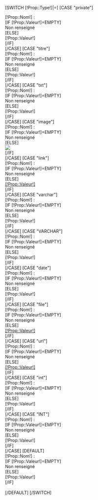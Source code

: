 [SWITCH [!Prop::Type!]|=]
	[CASE "private"]
		<div class="Propriete">
			<div class="ProprieteTitre">[!Prop::Nom!] : </div>
			[IF [!Prop::Valeur!]=EMPTY]
				<div class="ProprieteValeur">Non renseign&eacute;</div>
			[ELSE]
				<div class="ProprieteValeur">[!Prop::Valeur!]</div>
			[/IF]
		</div>
	[/CASE]
	[CASE "titre"]
		<div class="Propriete">
			<div class="ProprieteTitre">[!Prop::Nom!] : </div>
			[IF [!Prop::Valeur!]=EMPTY]
				<div class="ProprieteValeur">Non renseign&eacute;</div>
			[ELSE]
				<div class="ProprieteValeur">[!Prop::Valeur!]</div>
			[/IF]
		</div>
	[/CASE]
	[CASE "txt"]
		<div class="Propriete">
			<div class="ProprieteTitre">[!Prop::Nom!] : </div>
			[IF [!Prop::Valeur!]=EMPTY]
				<div class="ProprieteValeur">Non renseign&eacute;</div>
			[ELSE]
				<div class="ProprieteValeurTxt">[!Prop::Valeur!]</div>
			[/IF]
		</div>
	[/CASE]
	[CASE "image"]
		<div class="Propriete">
			<div class="ProprieteTitre">[!Prop::Nom!] : </div>
			[IF [!Prop::Valeur!]=EMPTY]
				<div class="ProprieteValeur">Non renseign&eacute;</div>
			[ELSE]
				<div class="ProprieteValeur"><img src="[!Prop::Valeur!]" /></div>
			[/IF]
		</div>
	[/CASE]
	[CASE "link"]
		<div class="Propriete">
			<div class="ProprieteTitre">[!Prop::Nom!] : </div>
			[IF [!Prop::Valeur!]=EMPTY]
				<div class="ProprieteValeur">Non renseign&eacute;</div>
			[ELSE]
				<div class="ProprieteValeur"><a href="[!Prop::Valeur!]">[!Prop::Valeur!]</a></div>
			[/IF]
		</div>
	[/CASE]
	[CASE "varchar"]
		<div class="Propriete">
			<div class="ProprieteTitre">[!Prop::Nom!] : </div>
			[IF [!Prop::Valeur!]=EMPTY]
				<div class="ProprieteValeur">Non renseign&eacute;</div>
			[ELSE]
				<div class="ProprieteValeur">[!Prop::Valeur!]</div>
			[/IF]
		</div>
	[/CASE]
	[CASE "VARCHAR"]
		<div class="Propriete">
			<div class="ProprieteTitre">[!Prop::Nom!] : </div>
			[IF [!Prop::Valeur!]=EMPTY]
				<div class="ProprieteValeur">Non renseign&eacute;</div>
			[ELSE]
				<div class="ProprieteValeur">[!Prop::Valeur!]</div>
			[/IF]
		</div>
	[/CASE]
	[CASE "date"]
		<div class="Propriete">
			<div class="ProprieteTitre">[!Prop::Nom!] : </div>
			[IF [!Prop::Valeur!]=EMPTY]
				<div class="ProprieteValeur">Non renseign&eacute;</div>
			[ELSE]
				<div class="ProprieteValeur">[!Prop::Valeur!]</div>
			[/IF]
		</div>
	[/CASE]
	[CASE "file"]
		<div class="Propriete">
			<div class="ProprieteTitre">[!Prop::Nom!] : </div>
			[IF [!Prop::Valeur!]=EMPTY]
				<div class="ProprieteValeur">Non renseign&eacute;</div>
			[ELSE]
				<div class="ProprieteValeur"><a href="[!Prop::Valeur!]">[!Prop::Valeur!]</a></div>
			[/IF]
		</div>
	[/CASE]
	[CASE "url"]
		<div class="Propriete">
			<div class="ProprieteTitre">[!Prop::Nom!] : </div>
			[IF [!Prop::Valeur!]=EMPTY]
				<div class="ProprieteValeur">Non renseign&eacute;</div>
			[ELSE]
				<div class="ProprieteValeur"><a href="[!Prop::Valeur!]">[!Prop::Valeur!]</a></div>
			[/IF]
		</div>
	[/CASE]
	[CASE "int"]
		<div class="Propriete">
			<div class="ProprieteTitre">[!Prop::Nom!] : </div>
			[IF [!Prop::Valeur!]=EMPTY]
				<div class="ProprieteValeur">Non renseign&eacute;</div>
			[ELSE]
				<div class="ProprieteValeur">[!Prop::Valeur!]</div>
			[/IF]
		</div>
	[/CASE]
	[CASE "INT"]
		<div class="Propriete">
			<div class="ProprieteTitre">[!Prop::Nom!] : </div>
			[IF [!Prop::Valeur!]=EMPTY]
				<div class="ProprieteValeur">Non renseign&eacute;</div>
			[ELSE]
				<div class="ProprieteValeur">[!Prop::Valeur!]</div>
			[/IF]
		</div>
	[/CASE]
	[DEFAULT]
		<div class="Propriete">
			<div class="ProprieteTitre">[!Prop::Nom!] : </div>
			[IF [!Prop::Valeur!]=EMPTY]
				<div class="ProprieteValeur">Non renseign&eacute;</div>
			[ELSE]
				<div class="ProprieteValeur">[!Prop::Valeur!]</div>
			[/IF]
		</div>	
	[/DEFAULT]
[/SWITCH]
